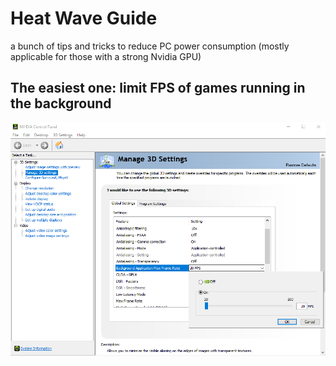 # Heat Wave Guide
a bunch of tips and tricks to reduce PC power consumption (mostly applicable for those with a strong Nvidia GPU)

## The easiest one: limit FPS of games running in the background
<img src="https://github.com/Timotheeee/Heat_Wave_Guide/blob/main/fps%20limit.png?raw=true"/>
